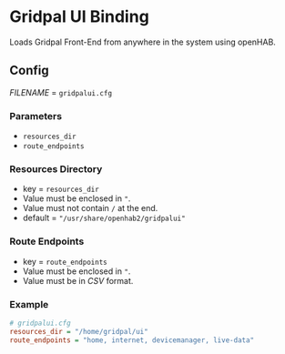 # Gridpal UI Binding

Loads Gridpal Front-End from anywhere in the system using openHAB.

## Config
 
 _FILENAME_ = `gridpalui.cfg`

### Parameters

- `resources_dir`
- `route_endpoints`
 
### Resources Directory

- key = `resources_dir`
- Value must be enclosed in `"`.
- Value must not contain `/` at the end.
- default = `"/usr/share/openhab2/gridpalui"`

### Route Endpoints

- key = `route_endpoints`
- Value must be enclosed in `"`.
- Value must be in _CSV_ format.


### Example

```ini
# gridpalui.cfg
resources_dir = "/home/gridpal/ui"
route_endpoints = "home, internet, devicemanager, live-data"
````
